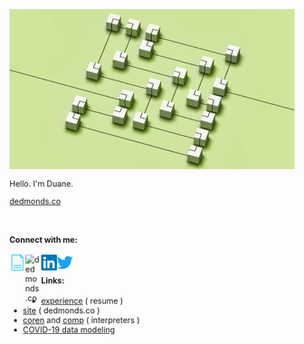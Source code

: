 ![](https://raw.githubusercontent.com/usefulmove/usefulmove/master/assets/hello.png)

Hello. I'm Duane.

[dedmonds.co](http://dedmonds.co)

<br>

#### Connect with me:

[<img align="left" alt="dedmonds.co" width="28px" src="https://raw.githubusercontent.com/usefulmove/usefulmove/master/assets/cv.png" />][resume]
[<img align="left" alt="dedmonds.co" width="28px" src="https://raw.githubusercontent.com/usefulmove/usefulmove/master/assets/avatar_rev.ico" />][website]
[<img align="left" alt="dedmonds | LinkedIn" width="28px" src="https://raw.githubusercontent.com/usefulmove/usefulmove/master/assets/linkedin.svg" />][linkedin]
[<img align="left" alt="dedmonds | Twitter" width="28px" src="https://raw.githubusercontent.com/usefulmove/usefulmove/master/assets/twitter.svg" />][twitter]

<br>

#### Links:
- [experience](https://github.com/usefulmove/o/blob/master/dedmonds_resume.pdf) ( resume )
- [site](https://www.dedmonds.co/) ( dedmonds.co )
- [coren](https://github.com/usefulmove/coren#readme) and [comp](https://github.com/usefulmove/comp#readme) ( interpreters )
- [COVID-19 data modeling](https://htmlpreview.github.io/?https://github.com/usefulmove/o/blob/master/covid-19.html)


[resume]: https://github.com/usefulmove/o/blob/master/dedmonds_resume.pdf
[website]: http://dedmonds.co
[twitter]: https://twitter.com/dedmonds
[linkedin]: https://linkedin.com/in/dedmonds
